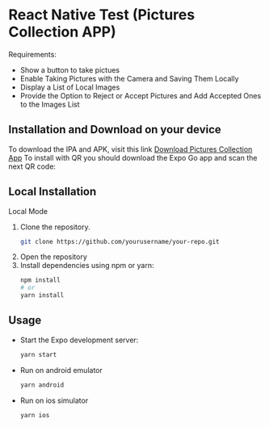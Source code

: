 # React Native Test (Pictures Collection APP)

Requirements:

- Show a button to take pictues
- Enable Taking Pictures with the Camera and Saving Them Locally
- Display a List of Local Images
- Provide the Option to Reject or Accept Pictures and Add Accepted Ones to the Images List

## Installation and Download on your device

To download the IPA and APK, visit this link [ Download Pictures Collection App]([https://github.com](https://expo.dev/accounts/maoapp/projects/picturesCollection/builds))
To install with QR you should download the Expo Go app and scan the next QR code:

## Local Installation

Local Mode

1. Clone the repository.
   ```bash
   git clone https://github.com/yourusername/your-repo.git
2. Open the repository
3. Install dependencies using npm or yarn:
   ```bash
   npm install
   # or
   yarn install

## Usage

- Start the Expo development server:
   ```bash
   yarn start
- Run on android emulator
   ```bash
   yarn android
- Run on ios simulator
   ```bash
   yarn ios
